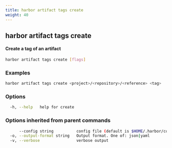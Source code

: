 ```yaml
---
title: harbor artifact tags create
weight: 40
---
```

## harbor artifact tags create

#### Create a tag of an artifact

```sh
harbor artifact tags create [flags]
```

### Examples

```sh
harbor artifact tags create <project>/<repository>/<reference> <tag>
```

### Options

```sh
  -h, --help   help for create
```

### Options inherited from parent commands

```sh
      --config string          config file (default is $HOME/.harbor/config.yaml) (default "/home/user/.harbor/config.yaml")
  -o, --output-format string   Output format. One of: json|yaml
  -v, --verbose                verbose output
```

